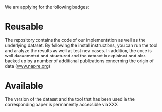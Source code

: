 We are applying for the following badges:

# Reusable
The repository contains the code of our implementation as well as the underlying dataset. 
By following the install instructions, you can run the tool and analyze the results as well as test new cases.
In addition, the code is well docuemnted and structured and the dataset is explained and also backed up by a number of additional publications concerning the origin of data (www.napire.org)

# Available
The version of the dataset and the tool that has been used in the corresponding paper is permanently accessible via XXX

